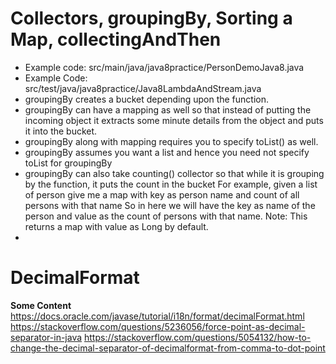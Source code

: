 # Collectors, groupingBy, Sorting a Map, collectingAndThen
- Example code: src/main/java/java8practice/PersonDemoJava8.java
- Example Code: src/test/java/java8practice/Java8LambdaAndStream.java
- groupingBy creates a bucket depending upon the function.
- groupingBy can have a mapping as well so that instead of putting the incoming object it extracts some minute details from the object and puts it into the bucket.
- groupingBy along with mapping requires you to specify toList() as well.
- groupingBy assumes you want a list and hence you need not specify toList for groupingBy
- groupingBy can also take counting() collector so that while it is grouping by the function, it puts the count in the bucket
    For example, given a list of person give me a map with key as person name and count of all persons with that name
    So in here we will have the key as name of the person and value as the count of persons with that name.
    Note: This returns a map with value as Long by default.
- 

# DecimalFormat
**Some Content**
https://docs.oracle.com/javase/tutorial/i18n/format/decimalFormat.html
https://stackoverflow.com/questions/5236056/force-point-as-decimal-separator-in-java
https://stackoverflow.com/questions/5054132/how-to-change-the-decimal-separator-of-decimalformat-from-comma-to-dot-point
